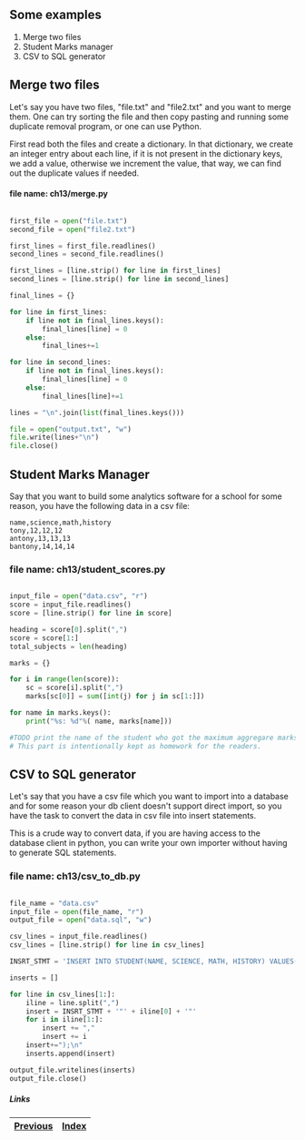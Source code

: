 ## Some examples

1. Merge two files
1. Student Marks manager
1. CSV to SQL generator

## Merge two files

Let's say you have two files, "file.txt" and "file2.txt" and you want to merge them. One can try sorting the file and then copy pasting and running some duplicate removal program, or one can use Python.

First read both the files and create a dictionary. In that dictionary, we create an integer entry about each line, if it is not present in the dictionary keys, we add a value, otherwise we increment the value, that way, we can find out the duplicate values if needed.


#### file name: ch13/merge.py

```python

first_file = open("file.txt")
second_file = open("file2.txt")

first_lines = first_file.readlines()
second_lines = second_file.readlines()

first_lines = [line.strip() for line in first_lines]
second_lines = [line.strip() for line in second_lines] 

final_lines = {}

for line in first_lines:
    if line not in final_lines.keys():
        final_lines[line] = 0
    else:
        final_lines+=1

for line in second_lines:
    if line not in final_lines.keys():
        final_lines[line] = 0
    else:
        final_lines[line]+=1

lines = "\n".join(list(final_lines.keys()))

file = open("output.txt", "w")
file.write(lines+"\n")
file.close()
```

## Student Marks Manager

Say that you want to build some analytics software for a school for some reason, you have the following data in a csv file:

```
name,science,math,history
tony,12,12,12
antony,13,13,13
bantony,14,14,14
```

### file name: ch13/student_scores.py

```python

input_file = open("data.csv", "r")
score = input_file.readlines()
score = [line.strip() for line in score]

heading = score[0].split(",")
score = score[1:]
total_subjects = len(heading)

marks = {}

for i in range(len(score)):
    sc = score[i].split(",")
    marks[sc[0]] = sum([int(j) for j in sc[1:]])

for name in marks.keys():
    print("%s: %d"%( name, marks[name]))

#TODO print the name of the student who got the maximum aggregare marks
# This part is intentionally kept as homework for the readers.

```


## CSV to SQL generator

Let's say that you have a csv file which you want to import into a database and for some reason your db client doesn't support direct import, so you have the task to convert the data in csv file into insert statements.

This is a crude way to convert data, if you are having access to the database client in python, you can write your own importer without having to generate SQL statements.

### file name: ch13/csv_to_db.py

```python

file_name = "data.csv"
input_file = open(file_name, "r")
output_file = open("data.sql", "w")

csv_lines = input_file.readlines()
csv_lines = [line.strip() for line in csv_lines]

INSRT_STMT = 'INSERT INTO STUDENT(NAME, SCIENCE, MATH, HISTORY) VALUES('

inserts = []

for line in csv_lines[1:]:
    iline = line.split(",")
    insert = INSRT_STMT + '"' + iline[0] + '"'
    for i in iline[1:]:
        insert += ","
        insert += i
    insert+=");\n"
    inserts.append(insert)

output_file.writelines(inserts)
output_file.close()
```

##### Links

| [Previous](12-modules-tasks.md) |  [Index](SUMMARY.md)
| ----| ----| 

